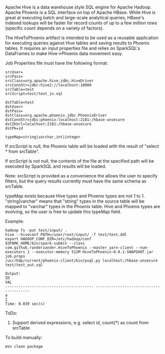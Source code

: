 Apache Hive is a data warehouse style SQL engine for Apache Hadoop. Apache Phoenix is a SQL interface on top of Apache HBase. While Hive is great at executing batch and large-scale analytical queries, HBase's indexed lookups will be faster for record counts of up to a few million rows (specific count depends on a variety of factors).

The HiveToPhoenix artifact is intended to be used as a reusable application for executing queries against Hive tables and saving results to Phoenix tables. It requires an input properties file and relies on SparkSQL's DataFrames to make Hive->Phoenix data movement easy.

Job Properties file must have the following format:
```
srcUser=
srcPass=
srcClass=org.apache.hive.jdbc.HiveDriver
srcConnStr=jdbc:hive2://localhost:10000
srcTable=test
srcScript=test/test_in.sql

dstTable=test
dstUser=
dstPass=
dstClass=org.apache.phoenix.jdbc.PhoenixDriver
dstConnStr=jdbc:phoenix:localhost:2181:/hbase-unsecure
dstZkUrl=localhost:2181:/hbase-unsecure
dstPk=id

typeMap=string|varchar,int|integer
```

If srcScript is null, the Phoenix table will be loaded with the result of "select * from srcTable".

If srcScript is not null, the contents of the file at the specified path will be executed by SparkSQL and results will be loaded.

Note: srcScript is provided as a convenience the allows the user to specify filters, but the query results currently must have the same schema as srcTable.

typeMap exists because Hive types and Phoenix types are not 1 to 1. "string|varchar" means that "string" types in the source table will be mapped to "varchar" types in the Phoenix table. Hive and Phoenix types are evolving, so the user is free to update this typeMap field.

Example:
```
hadoop fs -put test/input/ .
hive --hiveconf PATH=/user/root/input/ -f test/test.ddl
export HADOOP_CONF_DIR=/etc/hadoop/conf
$SPARK_HOME/bin/spark-submit --class com.github.randerzander.HiveToPhoenix --master yarn-client --num-executors 1 --executor-memory 512M HiveToPhoenix-0.0.1-SNAPSHOT.jar job.props
/usr/hdp/current/phoenix-client/bin/psql.py localhost:/hbase-unsecure test/test_out.sql

Output:
ID                                                                            VAL 
---------------------------------------- ---------------------------------------- 
a                                                                               1 
Time: 0.039 sec(s)
```

ToDo:

1. Support derived expressions, e.g. select id, count(*) as count from srcTable

To build manually:
```
mvn clean package
```
